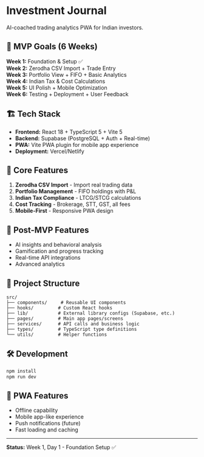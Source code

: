 # Investment Journal

AI-coached trading analytics PWA for Indian investors.

## 🎯 MVP Goals (6 Weeks)

**Week 1:** Foundation & Setup ✅  
**Week 2:** Zerodha CSV Import + Trade Entry  
**Week 3:** Portfolio View + FIFO + Basic Analytics  
**Week 4:** Indian Tax & Cost Calculations  
**Week 5:** UI Polish + Mobile Optimization  
**Week 6:** Testing + Deployment + User Feedback  

## 🏗️ Tech Stack

- **Frontend:** React 18 + TypeScript 5 + Vite 5
- **Backend:** Supabase (PostgreSQL + Auth + Real-time)
- **PWA:** Vite PWA plugin for mobile app experience
- **Deployment:** Vercel/Netlify

## 🚀 Core Features

1. **Zerodha CSV Import** - Import real trading data
2. **Portfolio Management** - FIFO holdings with P&L
3. **Indian Tax Compliance** - LTCG/STCG calculations
4. **Cost Tracking** - Brokerage, STT, GST, all fees
5. **Mobile-First** - Responsive PWA design

## 🔮 Post-MVP Features

- AI insights and behavioral analysis
- Gamification and progress tracking
- Real-time API integrations
- Advanced analytics

## 📁 Project Structure

```
src/
├── components/     # Reusable UI components
├── hooks/         # Custom React hooks
├── lib/           # External library configs (Supabase, etc.)
├── pages/         # Main app pages/screens
├── services/      # API calls and business logic
├── types/         # TypeScript type definitions
└── utils/         # Helper functions
```

## 🛠️ Development

```bash
npm install
npm run dev
```

## 📱 PWA Features

- Offline capability
- Mobile app-like experience
- Push notifications (future)
- Fast loading and caching

---

**Status:** Week 1, Day 1 - Foundation Setup ✅